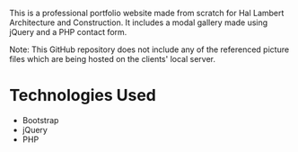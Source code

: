 This is a professional portfolio website made from scratch for Hal Lambert Architecture and Construction. It includes a modal gallery made using jQuery and a PHP contact form.

Note: This GitHub repository does not include any of the referenced picture files which are being hosted on the clients' local server.

<h1>Technologies Used</h1>
<ul>
<li>Bootstrap</li>
<li>jQuery</li>
<li>PHP</li>
</ul>

